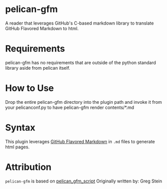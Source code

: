 pelican-gfm
===========
A reader that leverages GitHub's C-based markdown library to translate GitHub Flavored Markdown to html.

Requirements
============

pelican-gfm has no requirements that are outside of the python standard library aside from pelican itself.

How to Use
=========
Drop the entire pelican-gfm directory into the plugin path and invoke it from your pelicanconf.py to have pelican-gfm render contents/\*.md

Syntax
======
This plugin leverages [GitHub Flavored Markdown](https://github.github.com/gfm/) in `.md` files to generate html pages.


Attribution
===========
`pelican-gfm` is based on [pelican_gfm_script](https://github.com/apache/infrastructure-website/blob/master/gfm_reader.py)
Originally written by: Greg Stein

